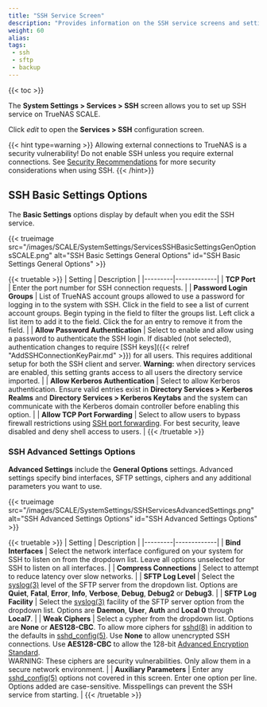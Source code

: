 ```yaml
---
title: "SSH Service Screen"
description: "Provides information on the SSH service screens and settings."
weight: 60
alias: 
tags:
 - ssh
 - sftp
 - backup
---
```


{{< toc >}}

The **System Settings > Services > SSH** screen allows you to set up SSH service on TrueNAS SCALE.

Click <i class="material-icons" aria-hidden="true" title="Configure">edit</i> to open the **Services > SSH** configuration screen.

{{< hint type=warning >}}
Allowing external connections to TrueNAS is a security vulnerability!
Do not enable SSH unless you require external connections.
See [Security Recommendations](https://www.truenas.com/docs/solutions/optimizations/security/) for more security considerations when using SSH.
{{< /hint>}}
## SSH Basic Settings Options

The **Basic Settings** options display by default when you edit the SSH service.

{{< trueimage src="/images/SCALE/SystemSettings/ServicesSSHBasicSettingsGenOptionsSCALE.png" alt="SSH Basic Settings General Options" id="SSH Basic Settings General Options" >}}

{{< truetable >}}
| Setting | Description |
|---------|-------------|
| **TCP Port** | Enter the port number for SSH connection requests. |
| **Password Login Groups** | List of TrueNAS account groups allowed to use a password for logging in to the system with SSH. Click in the field to see a list of current account groups. Begin typing in the field to filter the groups list. Left click a list item to add it to the field. Click the <span class="iconify" data-icon="mdi:close-circle"></span> for an entry to remove it from the field. |
| **Allow Password Authentication** | Select to enable and allow using a password to authenticate the SSH login. If disabled (not selected), authentication changes to require [SSH keys]({{< relref "AddSSHConnectionKeyPair.md" >}}) for all users. This requires additional setup for both the SSH client and server. **Warning:** when directory services are enabled, this setting grants access to all users the directory service imported. |
| **Allow Kerberos Authentication** | Select to allow Kerberos authentication. Ensure valid entries exist in **Directory Services > Kerberos Realms** and **Directory Services > Kerberos Keytabs** and the system can communicate with the Kerberos domain controller before enabling this option. |
| **Allow TCP Port Forwarding** | Select to allow users to bypass firewall restrictions using [SSH port forwarding](https://www.ssh.com/academy/ssh/tunneling-example). For best security, leave disabled and deny shell access to users. |
{{< /truetable >}}

### SSH Advanced Settings Options
**Advanced Settings** include the **General Options** settings. Advanced settings specify bind interfaces, SFTP settings, ciphers and any additional parameters you want to use.

{{< trueimage src="/images/SCALE/SystemSettings/SSHServicesAdvancedSettings.png" alt="SSH Advanced Settings Options" id="SSH Advanced Settings Options" >}}

{{< truetable >}}
| Setting | Description |
|---------|-------------|
| **Bind Interfaces** | Select the network interface configured on your system for SSH to listen on from the dropdown list. Leave all options unselected for SSH to listen on all interfaces. |
| **Compress Connections** | Select to attempt to reduce latency over slow networks. |
| **SFTP Log Level** | Select the [syslog(3)](https://manpages.debian.org/bullseye/manpages-dev/syslog.3.en.html) level of the SFTP server from the dropdown list. Options are **Quiet**, **Fatal**, **Error**, **Info**, **Verbose**, **Debug**, **Debug2** or **Debug3**. |
| **SFTP Log Facility** | Select the [syslog(3)](https://www.freebsd.org/cgi/man.cgi?query=syslog) facility of the SFTP server option from the dropdown list. Options are **Daemon**, **User**, **Auth** and **Local 0** through **Local7**. |
| **Weak Ciphers** | Select a cypher from the dropdown list. Options are **None** or **AES128-CBC**. To allow more ciphers for [sshd(8)](https://man7.org/linux/man-pages/man8/sshd.8.html) in addition to the defaults in [sshd_config(5)](https://man7.org/linux/man-pages/man5/sshd_config.5.html). Use **None** to allow unencrypted SSH connections. Use **AES128-CBC** to allow the 128-bit [Advanced Encryption Standard](https://nvlpubs.nist.gov/nistpubs/FIPS/NIST.FIPS.197.pdf).<br>  WARNING: These ciphers are security vulnerabilities. Only allow them in a secure network environment. |
| **Auxiliary Parameters** | Enter any [sshd_config(5)](https://man7.org/linux/man-pages/man5/sshd_config.5.html) options not covered in this screen. Enter one option per line. Options added are case-sensitive. Misspellings can prevent the SSH service from starting. |
{{< /truetable >}}
